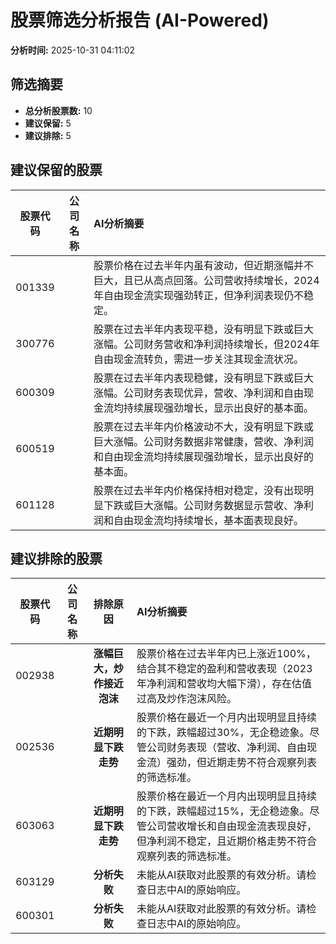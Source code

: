 # 股票筛选分析报告 (AI-Powered)

**分析时间:** 2025-10-31 04:11:02

## 筛选摘要

- **总分析股票数:** 10
- **建议保留:** 5
- **建议排除:** 5

## 建议保留的股票

| 股票代码 | 公司名称 | AI分析摘要 |
|:---:|:---:|:---|
| 001339 |  | 股票价格在过去半年内虽有波动，但近期涨幅并不巨大，且已从高点回落。公司营收持续增长，2024年自由现金流实现强劲转正，但净利润表现仍不稳定。 |
| 300776 |  | 股票在过去半年内表现平稳，没有明显下跌或巨大涨幅。公司财务营收和净利润持续增长，但2024年自由现金流转负，需进一步关注其现金流状况。 |
| 600309 |  | 股票在过去半年内表现稳健，没有明显下跌或巨大涨幅。公司财务表现优异，营收、净利润和自由现金流均持续展现强劲增长，显示出良好的基本面。 |
| 600519 |  | 股票在过去半年内价格波动不大，没有明显下跌或巨大涨幅。公司财务数据非常健康，营收、净利润和自由现金流均持续展现强劲增长，显示出良好的基本面。 |
| 601128 |  | 股票在过去半年内价格保持相对稳定，没有出现明显下跌或巨大涨幅。公司财务数据显示营收、净利润和自由现金流均持续增长，基本面表现良好。 |

## 建议排除的股票

| 股票代码 | 公司名称 | 排除原因 | AI分析摘要 |
|:---:|:---:|:---:|:---|
| 002938 |  | **涨幅巨大，炒作接近泡沫** | 股票价格在过去半年内已上涨近100%，结合其不稳定的盈利和营收表现（2023年净利润和营收均大幅下滑），存在估值过高及炒作泡沫风险。 |
| 002536 |  | **近期明显下跌走势** | 股票价格在最近一个月内出现明显且持续的下跌，跌幅超过30%，无企稳迹象。尽管公司财务表现（营收、净利润、自由现金流）强劲，但近期走势不符合观察列表的筛选标准。 |
| 603063 |  | **近期明显下跌走势** | 股票价格在最近一个月内出现明显且持续的下跌，跌幅超过15%，无企稳迹象。尽管公司营收增长和自由现金流表现良好，但净利润不稳定，且近期价格走势不符合观察列表的筛选标准。 |
| 603129 |  | **分析失败** | 未能从AI获取对此股票的有效分析。请检查日志中AI的原始响应。 |
| 600301 |  | **分析失败** | 未能从AI获取对此股票的有效分析。请检查日志中AI的原始响应。 |
